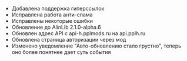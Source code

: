- Добавлена поддержка гиперссылок
- Исправлена работа анти-спама
- Исправлены некоторые ошибки
- Обновление до AlinLib 2.1.0-alpha.6
- Обновлен адрес API с api-h.pplmods.ru на api.pplh.ru
- Обновлена страница авторизации через мод
- Изменено уведомление "Авто-обновлению стало грустно", теперь оно более понятнее дает суть события